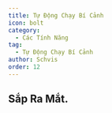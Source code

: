 ```yaml
---
title: Tự Động Chạy Bí Cảnh
icon: bolt
category:
  - Các Tính Năng
tag:
  - Tự Động Chạy Bí Cảnh
author: Schvis
order: 12
---
```


## Sắp Ra Mắt.